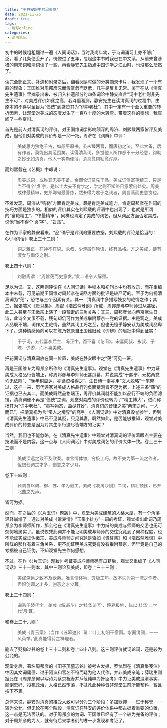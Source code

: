 ```yaml
---
title: "王静安眼中的周美成"
date: 2021-11-26
draft: true
tags: 
 - 地球online
categories:
 - 读书笔记
---
```

初中的时候粗粗翻过一遍《人间词话》，当时我尚年幼，于诗词诵习上亦不够广泛，看了几条便丢开了。恍惚过了五年，捡起这本书时我已在中文系，从前未曾涉猎的南宋词和清词读了一些，再看静安先生指点中国词学之江山时，也没那么茫然了。


读完全部正文、补遗和附录之后，翻看阅读时做的分类摘录卡片，我发现了一个有趣的现象：王国维对周邦彦忽而激赏忽而贬低，几乎是反复无常。鉴于在从《清真先生遗事》里摘录出来、被归入补遗部分的四条词论中静安直言“词中老杜则非先生不可”，对美成评价如此之高，我斗胆猜测，静安先生在读清真词的过程中，由原本的不喜以至目为“倡伎”到盛赞其为“词中老杜”，其中一定有一个至关重要的转折因素，让观堂对美成的态度发生了一百八十度的大转弯。带着这样的猜想，我查阅了一些资料。


首先是前人对清真词的评价。对王国维词学影响颇深的周济、刘熙载两家皆评及美成，但他们对美成的评价却是一抑一扬。周济在《词辨》中评：
>美成思力独绝千古，如颜平原书，虽未臻两晋，而唐初之法，至此大备，后有作者，莫能出其范围矣。读得清真词，多觉他人所作都不十分经意，钩勒之妙无如清真。他人一钩勒便薄，清真愈钩勒愈浑厚。

而刘熙载在《艺概》中却说：
>周美成词，或称其无美不备。余谓论词莫先于品。美成词信富艳精工，只是当不得个‘贞’字，是以士大夫不肯学之，学之则不知终日意萦何处矣。周美成律最精审，史邦卿句最警炼，然未得为君子之词者，周旨荡而史意贪也。

不难发现，周济从“钩勒”方面肯定美成，即是肯定美成笔力，肯定周邦彦在作词的技巧方面是独步的。相似的评价其实在刘熙载的评语中也出现了，也就是所谓的“富艳精工”、“律最精审”，同样也肯定了美成的词艺，但从词品方面否定美成，说他“当不得个‘贞’字”、“旨荡”。


在作为评家的静安看来，“品”确乎是评词的重要依据，刘熙载的评论是恰当的：《人间词话》卷上三十二则：
>词之雅正，在神不在貌。永叔、少游虽作艳语，终有品格。方之美成，便有淑女与倡伎之别。

卷上四十八则：
>刘融斋谓：“周旨荡而史意贪。”此二语令人解颐。

足以为证。又，这两则评论在《人间词话》手稿本和初刊本中均有收录，而在重编本中未载，可见前期王国维对周邦彦在词品方面的批评是较严苛的。至于为何视清真词为“荡”，恐怕与三个因素有关。其一，清真词中多描写妓女的艳情之作；其二，据张端义《贵耳集》、周密《浩然斋雅谈》所载，周邦彦与李师师过从甚密，此二人甚至与宋徽宗上演了一段荒诞的三角关系；其三，周邦彦曾向蔡京献生日诗，此诗全文虽不载，残句却仍可作为美成攀附蔡京一党的证据。由是观之，美成人品既不端，词作又主艳情，虽然其词工巧之至，但也无怪乎静安认为美成词品卑下了。这种情感倾向可以在陈乃乾录自王国维旧藏《词辨》的眉批中得到证实：
>予于词，五代喜李后主、冯正中，而不喜《花间》。宋喜同叔、永叔、子瞻、少游，而不喜美成。

把花间词与清真词放在同一位置，美成在静安眼中之“荡”可见一斑。


再是王国维专为周邦彦所作的《清真先生遗事》。观堂在《清真先生遗事》中力证美成人格品行皆端正，称周邦彦与李师师无甚瓜葛，并说美成“于熙宁、元祐两党均无依附”、“晚年稍显达，亦循资格得之”，生日诗一事亦用“文人脱略”一笔带过，这样一来，历代评家对美成人格品行的负面猜测皆不足为据，上述三条“荡”的证据也已去其二。而美成既然品格端正，再评价其词就不能加以品行不端的负面滤镜，清真词便不再是“倡伎”之词，观堂对美成的评价也转为了“精工博大”，进而称扬其为“词中老杜”、“摹写物态，曲尽其妙”，清真词的音律之美“两宋之间，一人而已”，把清真视为言“常人之境界”的高手。《人间词话》中对清真毁誉参半，但到《清真先生遗事》中已不见其贬，只见其褒。既然如此，是否能够推知，观堂对美成评价的转变是因为对其生平行迹尽皆端方的证实？


当然，我们也不能忽略，在《清真先生遗事》中观堂对清真词的评价着眼点主要在技法而不是内容，这一点与《人间词话》中对美成词艺的评价大体一致。卷上三十三则：
>美成深远之致不及欧秦。唯言情体物，穷极工巧，故不失为第一流之作者。但恨创调之才多，创意之才少耳。

卷下十四则：
>长调自以周、柳、苏、辛为最工。美成《浪淘沙慢》二词，精壮顿挫，已开北曲之先声。

皆可为据。

然而，在之后的《〈片玉词〉题跋》中，观堂为美成建筑的人格大厦，有一个角落轻轻崩塌了：通过对美成《诉衷情》“玉带小排方”一词的考证，观堂指出此词乃周邦彦为李师师所作，那么他在《清真先生遗事》中力辩的美成与师师的交游也无可奈何地属实了。虽说仅凭此词并不能证明美成与师师的交往究竟到了何种程度，也不能证实或证伪徽宗、美成与师师之间究竟是否如《贵耳集》和《浩然斋雅谈》中所载的那样有着三角关系，更不能证明美成究竟有没有攀附蔡京，但毕竟是自己的考据被自己证伪，不知观堂先生作何感想。

不过，在作《〈片玉词〉题跋》考证美成与师师确有瓜葛后，观堂又重编了《人间词话》三十一则本，其中三则论及美成，即卷上三十三则：
>美成深远之致不及欧秦。唯言情体物，穷极工巧，故不失为第一流之作者。但恨创调之才多，创意之才少耳。

卷上三十四则：
>词忌用替代字。美成《解语花》之‘桂华流瓦’，境界极妙，惜以‘桂华’二字代‘月’耳。

和卷上三十六则：
>美成《青玉案》（当作《苏幕遮》）词：‘叶上初阳干宿雨。水面清圆，一一风荷举。’此真能得荷之神理者。

删去了贬抑过甚的卷上三十二则和卷上四十八则。这三则评价就词论词，还是较为公允的。


观堂身后，署名周邦彦的《田子茂墓志铭》被考古发掘，罗忼烈在《清真集笺注》中因其文词庸俚、过于阿谀和官名不符而疑为他人代作，并非美成亲笔；薛瑞生则据此在《周邦彦何以写诗为蔡京祝寿并斥范纯粹为奸臣考》中力证美成混淆事实、颠倒忠奸、投机政治，人格已然堕落，不过凡此种种皆非观堂生前所能预料，暂且按下不表。


总体来说，静安对清真的接受大致可以分为三个阶段：多加贬抑——过于称誉——较为公允。但无论在哪个阶段，清真词在静安的评价体系中都占据着重要的位置，这一点是无法否认的。对于周邦彦的为词，王国维已经有了一个较为完备的评价；对于周邦彦的为人，就有待后来学者们的进一步发现和考证了。
